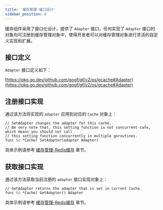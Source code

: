 ```yaml
---
title: '缓存管理-接口设计'
sidebar_position: 0
---
```


缓存组件采用了接口化设计，提供了 `Adapter` 接口，任何实现了 `Adapter` 接口的对象均可注册到缓存管理对象中，使得开发者可以对缓存管理对象进行灵活的自定义实现和扩展。

## 接口定义

`Adapter` 接口定义如下：

[https://pkg.go.dev/github.com/gogf/gf/v2/os/gcache#Adapter](https://pkg.go.dev/github.com/gogf/gf/v2/os/gcache#Adapter)

## 注册接口实现

通过该方法将实现的 `adapter` 应用到对应的 `Cache` 对象上：

```
// SetAdapter changes the adapter for this cache.
// Be very note that, this setting function is not concurrent-safe, which means you should not call
// this setting function concurrently in multiple goroutines.
func (c *Cache) SetAdapter(adapter Adapter)
```

具体示例请参考 [缓存管理-Redis缓存](output/goframe-v2.5-md/核心组件/缓存管理/缓存管理-Redis缓存) 章节。

## 获取接口实现

通过该方法获取当前注册的 `adapter` 接口实现对象上：

```
// GetAdapter returns the adapter that is set in current Cache.
func (c *Cache) GetAdapter() Adapter
```

具体示例请参考 [缓存管理-Redis缓存](output/goframe-v2.5-md/核心组件/缓存管理/缓存管理-Redis缓存) 章节。